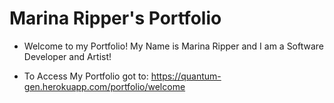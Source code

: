 # Marina Ripper's Portfolio

- Welcome to my Portfolio! My Name is Marina Ripper and I am a Software Developer and Artist!

- To Access My Portfolio got to: https://quantum-gen.herokuapp.com/portfolio/welcome

